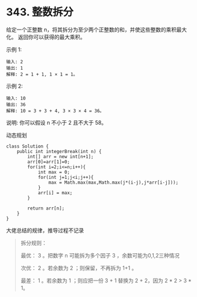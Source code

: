 # 343. 整数拆分
给定一个正整数 n，将其拆分为至少两个正整数的和，并使这些整数的乘积最大化。 返回你可以获得的最大乘积。

示例 1:

	输入: 2
	输出: 1
	解释: 2 = 1 + 1, 1 × 1 = 1。
示例 2:

	输入: 10
	输出: 36
	解释: 10 = 3 + 3 + 4, 3 × 3 × 4 = 36。
说明: 你可以假设 n 不小于 2 且不大于 58。

动态规划

    class Solution {
	    public int integerBreak(int n) {
	        int[] arr = new int[n+1];
	        arr[0]=arr[1]=0;
	        for(int i=2;i<=n;i++){
	            int max = 0;
	            for(int j=1;j<i;j++){
	                max = Math.max(max,Math.max(j*(i-j),j*arr[i-j]));
	            }
	            arr[i] = max;
	        }
	
	        return arr[n];
	    }
	}

大佬总结的规律，推导过程不记录



> 拆分规则：
> 
> 最优： 3 。把数字 n 可能拆为多个因子 3 ，余数可能为0,1,2三种情况
> 
> 次优： 2 。若余数为 2 ；则保留，不再拆为 1+1 。
> 
> 最差： 1 。若余数为 1 ；则应把一份 3 + 1 替换为 2 + 2，因为 2 * 2 > 3 * 1。
